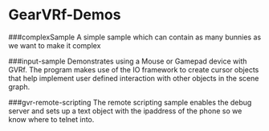# GearVRf-Demos

###complexSample
A simple sample which can contain as many bunnies as we want to make it complex


###input-sample
Demonstrates using a Mouse or Gamepad device with GVRf. The program makes use of the IO framework to create cursor objects that help implement user defined interaction with other objects in the scene graph.


###gvr-remote-scripting
The remote scripting sample enables the debug server and sets up a text object with the ipaddress of the phone so we know where to telnet into.
